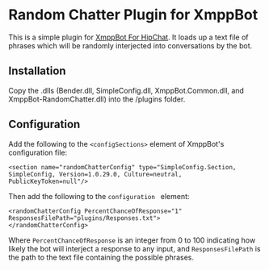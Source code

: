 # Random Chatter Plugin for XmppBot

This is a simple plugin for [XmppBot For HipChat](https://github.com/patHyatt/XmppBot-for-HipChat). It loads up a text file of phrases which will be randomly interjected into conversations by the bot. 

## Installation

Copy the .dlls (Bender.dll, SimpleConfig.dll, XmppBot.Common.dll, and XmppBot-RandomChatter.dll) into the /plugins folder. 

## Configuration

Add the following to the `<configSections>` element of XmppBot's configuration file:

    <section name="randomChatterConfig" type="SimpleConfig.Section, SimpleConfig, Version=1.0.29.0, Culture=neutral, PublicKeyToken=null"/>

Then add the following to the `configuration ` element:

	<randomChatterConfig PercentChanceOfResponse="1" ResponsesFilePath="plugins/Responses.txt">
  	</randomChatterConfig>

Where `PercentChanceOfResponse` is an integer from 0 to 100 indicating how likely the bot will interject a response to any input, and `ResponsesFilePath` is the path to the text file containing the possible phrases.

